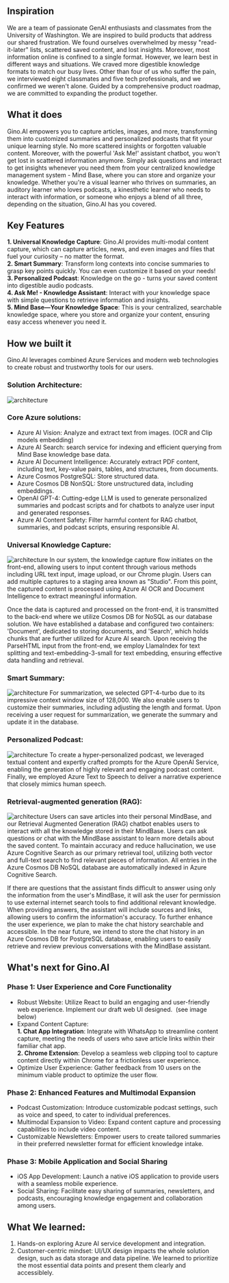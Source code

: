 ## Inspiration
We are a team of passionate GenAI enthusiasts and classmates from the University of Washington. We are inspired to build products that address our shared frustration. 
We found ourselves overwhelmed by messy "read-it-later" lists, scattered saved content, and lost insights. Moreover, most information online is confined to a single format. However, we learn best in different ways and situations. We craved more digestible knowledge formats to match our busy lives.
Other than four of us who suffer the pain, we interviewed eight classmates and five tech professionals, and we confirmed we weren't alone.
Guided by a comprehensive product roadmap, we are committed to expanding the product together.

## What it does
Gino.AI empowers you to capture articles, images, and more, transforming them into customized summaries and personalized podcasts that fit your unique learning style. No more scattered insights or forgotten valuable content.
Moreover, with the powerful 'Ask Me!' assistant chatbot, you won't get lost in scattered information anymore. Simply ask questions and interact to get insights whenever you need them from your centralized knowledge management system - Mind Base, where you can store and organize your knowledge.
Whether you're a visual learner who thrives on summaries, an auditory learner who loves podcasts, a kinesthetic learner who needs to interact with information, or someone who enjoys a blend of all three, depending on the situation, Gino.AI has you covered.
## Key Features <br>
**1. Universal Knowledge Capture**:  Gino.AI provides multi-modal content capture, which can capture articles, news, and even images and files that fuel your curiosity – no matter the format.  
**2. Smart Summary**:  Transform long contexts into concise summaries to grasp key points quickly. You can even customize it based on your needs!  
**3. Personalized Podcast**:
Knowledge on the go - turns your saved content into digestible audio podcasts.  
**4. Ask Me! - Knowledge Assistant**:
Interact with your knowledge space with simple questions to retrieve information and insights.  
**5. Mind Base—Your Knowledge Space**:
This is your centralized, searchable knowledge space, where you store and organize your content, ensuring easy access whenever you need it.  

## How we built it
Gino.AI leverages combined Azure Services and modern web technologies to create robust and trustworthy tools for our users. <br>
### Solution Architecture: <br>
![architecture](https://github.com/aiearthhack/gino/blob/main/Gino.AI%20general.png)
### Core Azure solutions:
* Azure AI Vision: Analyze and extract text from images. (OCR and Clip models embedding)<br>
* Azure AI Search: search service for indexing and efficient querying from Mind Base knowledge base data.<br>
* Azure AI Document Intelligence: Accurately extract PDF content, including text, key-value pairs, tables, and structures, from documents.<br>
* Azure Cosmos PostgreSQL: Store structured data. <br>
* Azure Cosmos DB NonSQL: Store unstructured data, including embeddings.<br>
* OpenAI GPT-4: Cutting-edge LLM is used to generate personalized summaries and podcast scripts and for chatbots to analyze user input and generated responses.<br>
* Azure AI Content Safety: Filter harmful content for RAG chatbot, summaries, and podcast scripts, ensuring responsible AI.
### Universal Knowledge Capture:
![architecture](https://github.com/aiearthhack/gino/blob/main/Gino.AI_%20Capture.png)
In our system, the knowledge capture flow initiates on the front-end, allowing users to input content through various methods including URL text input, image upload, or our Chrome plugin. Users can add multiple captures to a staging area known as "Studio". From this point, the captured content is processed using Azure AI OCR and Document Intelligence to extract meaningful information.

Once the data is captured and processed on the front-end, it is transmitted to the back-end where we utilize Cosmos DB for NoSQL as our database solution. We have established a database and configured two containers: 'Document', dedicated to storing documents, and 'Search', which holds chunks that are further utilized for Azure AI search. Upon receiving the ParseHTML input from the front-end, we employ LlamaIndex for text splitting and text-embedding-3-small for text embedding, ensuring effective data handling and retrieval.
### Smart Summary:
![architecture](https://github.com/aiearthhack/gino/blob/main/Gino.AI_summary.png)
For summarization, we selected GPT-4-turbo due to its impressive context window size of 128,000. We also enable users to customize their summaries, including adjusting the length and format. Upon receiving a user request for summarization, we generate the summary and update it in the database.

### Personalized Podcast:
![architecture](https://github.com/aiearthhack/gino/blob/main/Gino.AI_podcast.png)
To create a hyper-personalized podcast, we leveraged textual content and expertly crafted prompts for the Azure OpenAI Service, enabling the generation of highly relevant and engaging podcast content. Finally, we employed Azure Text to Speech to deliver a narrative experience that closely mimics human speech.

### Retrieval-augmented generation (RAG):
![architecture](https://github.com/aiearthhack/gino/blob/main/Gino.AI_RAG.png)
Users can save articles into their personal MindBase, and our Retrieval Augmented Generation (RAG) chatbot enables users to interact with all the knowledge stored in their MindBase. Users can ask questions or chat with the MindBase assistant to learn more details about the saved content. To maintain accuracy and reduce hallucination, we use Azure Cognitive Search as our primary retrieval tool, utilizing both vector and full-text search to find relevant pieces of information. All entries in the Azure Cosmos DB NoSQL database are automatically indexed in Azure Cognitive Search.

If there are questions that the assistant finds difficult to answer using only the information from the user's MindBase, it will ask the user for permission to use external internet search tools to find additional relevant knowledge. When providing answers, the assistant will include sources and links, allowing users to confirm the information's accuracy.
To further enhance the user experience, we plan to make the chat history searchable and accessible. In the near future, we intend to store the chat history in an Azure Cosmos DB for PostgreSQL database, enabling users to easily retrieve and review previous conversations with the MindBase assistant.

## What's next for Gino.AI
### Phase 1: User Experience and Core Functionality<br>
* Robust Website: Utilize React to build an engaging and user-friendly web experience. Implement our draft web UI designed.  (see image below)<br>
* Expand Content Capture: <br>
  **1. Chat App Integration**: Integrate with WhatsApp to streamline content capture, meeting the needs of users who save article links within their familiar chat app. <br>
  **2. Chrome Extension**: Develop a seamless web clipping tool to capture content directly within Chrome for a frictionless user experience.  <br>
* Optimize User Experience: Gather feedback from 10 users on the minimum viable product to optimize the user flow.  <br>
### Phase 2: Enhanced Features and Multimodal Expansion<br>
* Podcast Customization: Introduce customizable podcast settings, such as voice and speed, to cater to individual preferences.  <br>
* Multimodal Expansion to Video: Expand content capture and processing capabilities to include video content.  <br>
* Customizable Newsletters: Empower users to create tailored summaries in their preferred newsletter format for efficient knowledge intake.  <br>
### Phase 3: Mobile Application and Social Sharing <br>
* iOS App Development: Launch a native iOS application to provide users with a seamless mobile experience.  <br>
* Social Sharing: Facilitate easy sharing of summaries, newsletters, and podcasts, encouraging knowledge engagement and collaboration among users.  <br>

## What We learned: 
1. Hands-on exploring Azure AI service development and integration. <br>
2. Customer-centric mindset: UI/UX design impacts the whole solution design, such as data storage and data pipeline. We learned to prioritize the most essential data points and present them clearly and accessiblely. <br>
